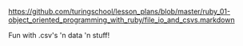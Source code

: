 https://github.com/turingschool/lesson_plans/blob/master/ruby_01-object_oriented_programming_with_ruby/file_io_and_csvs.markdown

Fun with .csv's 'n data 'n stuff!